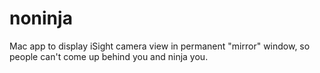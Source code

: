 # noninja
Mac app to display iSight camera view in permanent "mirror" window, so people can't come up behind you and ninja you.
